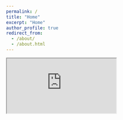 ```yaml
---
permalink: /
title: "Home"
excerpt: "Home"
author_profile: true
redirect_from: 
  - /about/
  - /about.html
---
```


<iframe src="https://www.notion.so/f77978142c60460095ed16687e12d696?v=9f22830ee7f74863802840116b603fd0&pvs=4" title="Notion Page Preview"></iframe>
